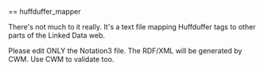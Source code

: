 == huffduffer_mapper

There's not much to it really. It's a text file mapping Huffduffer tags to other parts of the Linked Data web.

Please edit ONLY the Notation3 file. The RDF/XML will be generated by CWM. Use CWM to validate too.